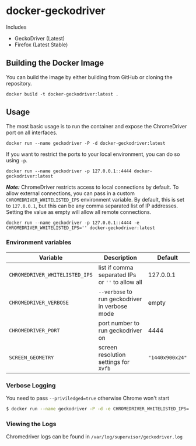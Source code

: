 # docker-geckodriver

Includes

* GeckoDriver (Latest)
* Firefox (Latest Stable)

## Building the Docker Image

You can build the image by either building from GitHub or cloning the repository.

```
docker build -t docker-geckodriver:latest .
```

## Usage

The most basic usage is to run the container and expose the ChromeDriver port on all interfaces.

```
docker run --name geckodriver -P -d docker-geckodriver:latest
```

If you want to restrict the ports to your local environment, you can do so using `-p`.

```
docker run --name geckodriver -p 127.0.0.1::4444 docker-geckodriver:latest
```

***Note:*** ChromeDriver restricts access to local connections by default.  To allow external connections, you can pass in a custom `CHROMEDRIVER_WHITELISTED_IPS` environment variable.  By default, this is set to `127.0.0.1`, but this can be any comma separated list of IP addresses.  Setting the value as empty will allow all remote connections.

```
docker run --name geckodriver -p 127.0.0.1::4444 -e CHROMEDRIVER_WHITELISTED_IPS='' docker-geckodriver:latest
```

### Environment variables

| Variable      | Description   | Default |
| ------------- |---------------| ---------|
| `CHROMEDRIVER_WHITELISTED_IPS` | list if comma separated IPs or `''` to allow all | 127.0.0.1 |
| `CHROMEDRIVER_VERBOSE` | `--verbose` to run geckodriver in verbose mode | empty |
| `CHROMEDRIVER_PORT` | port number to run geckodriver on | 4444 |
| `SCREEN_GEOMETRY` | screen resolution settings for `Xvfb` | `"1440x900x24"` |


### Verbose Logging

You need to pass `--priviledged=true` otherwise Chrome won't start

```sh
$ docker run --name geckodriver -P -d -e CHROMEDRIVER_WHITELISTED_IPS='' -e CHROMEDRIVER_VERBOSE='--verbose' --privileged=true geckodriver:latest
 ```

### Viewing the Logs

Chromedriver logs can be found in `/var/log/supervisor/geckodriver.log`